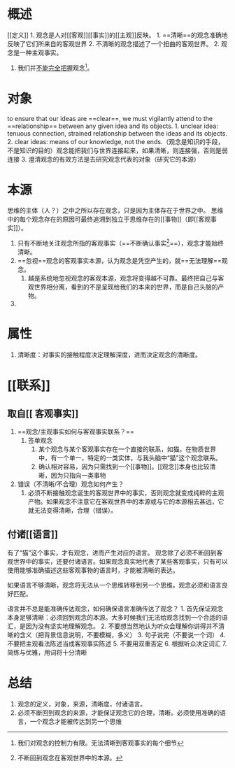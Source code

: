 # 概述
[[定义]] 
	1. 观念是人对[[客观]][[事实]]的[[主观]]反映。
		1. ==清晰==的观念准确地反映了它们所来自的客观世界
		2. 不清晰的观念描述了一个扭曲的客观世界。
	2. 观念是一种主观事实。

1. 我们并<u>不能完全把握</u>观念[^3]。
# 对象
to ensure that our ideas are ==clear==, we must vigilantly attend to the ==relationship== between any given idea and its objects.
	1. unclear idea: tenuous connection, strained relationship between the ideas and its objects.
	2. clear ideas: means of our knowledge, not the ends.（观念是知识的手段，不是知识的目的）观念能把我们与世界连接起来，如果清晰，则连接强，否则是弱连接
	3. 澄清观念的有效方法是去研究观念代表的对象（研究它的本源）
# 本源
思维的主体（人？）之中之所以存在观念，只是因为主体存在于世界之中。
思维中的每个观念存在的原因可最终追溯到独立于思维存在的[[事物]]（即[[客观事实]]）。
1. 只有不断地关注观念所指的客观事实（==不断确认事实[^4]==），观念才能始终清晰。
2. ==忽视==观念的客观事实本源，认为观念是凭空产生的，就==无法理解==观念。
	1. 越是系统地忽视观念的客观本源，观念将变得越不可靠。最终把自己与客观世界相分离，看到的不是呈现给我们的本来的世界，而是自己头脑的产物。
3. 
# 属性
1. 清晰度：对事实的接触程度决定理解深度，进而决定观念的清晰度。
# [[联系]] 
## 取自[[ 客观事实]] 
1. ==观念/主观事实如何与客观事实联系？==
	1. 签单观念
		1. 某个观念与某个客观事实存在一个直接的联系，如猫。在物质世界中，有一个单一，特定的一类实体，与我头脑中“猫”这个观念联系。
		2. 确认相对容易，因为只需找到一个[[事物]]。[[观念]]本身也比较清晰，因为只指向一类事物
2. 错误（不清晰/不合理）观念如何产生？
	1. 必须不断接触观念诞生的客观世界中的事实，否则观念就变成纯粹的主观产物。如果观念不注意它在客观世界中的本源或与它的本源相去甚远，它就无法变得清晰，合理（错误）。
## 付诸[[语言]] 
有了“猫”这个事实，才有观念，进而产生对应的语言。
观念除了必须不断回到客观世界中的事实，还要付诸语言。如果观念真实地代表了某些客观事实，只有可以使用能够准确描述这些客观事物的语言时，才能被清晰的表达。

如果语言不够清晰，观念将无法从一个思维转移到另一个思维。观念必须和语言良好匹配。

语言并不总是能准确传达观念，如何确保语言准确传达了观念？
	1. 首先保证观念本身足够清晰：必须回到观念的本源。大多时候我们无法给观念找到一个合适的语汇，是因为没有坚实地理解观念。
	2. 不要想当然地认为听众会理解你讲得并不清晰的含义（把背景信息说明，不要模糊，多义）
	3. 句子说完（不要说一个词）
	4. 不要把主观看法陈述当成客观事实陈述
	5. 不要用双重否定
	6. 根据听众决定词汇
	7. 简练与优雅，用词将十分清晰


# 总结
1. 观念的定义，对象，来源，清晰度，付诸语言。
2. 必须不断回到观念的来源，才能保证观念它的合理，清晰。必须使用准确的语言，一个观念才能被传达到另一个思维

[^1]: 每个观念都源于对事实的描摹，但真实存在的事物却独立于观念之外。
[^2]: 如何检验观念是否正确反映了它和它的对象之间的关系？
[^3]: 我们对观念的控制力有限。无法清晰到客观事实的每个细节
[^4]: 不断回到观念在客观世界中的本源。